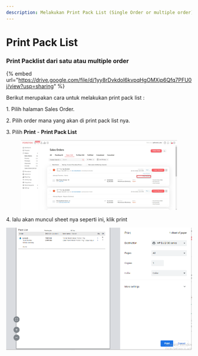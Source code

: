 ```yaml
---
description: Melakukan Print Pack List (Single Order or multiple order)
---
```


# Print Pack List

### Print Packlist dari satu atau multiple order&#x20;

{% embed url="https://drive.google.com/file/d/1yy8rDvkdol6kvpqHgOMXip6Qfq7PFU0j/view?usp=sharing" %}



Berikut merupakan cara untuk melakukan print pack list :&#x20;

1\. Pilih halaman Sales Order.

2\. Pilih order mana yang akan di print pack list nya.&#x20;

3\. Pilih **Print** - **Print Pack List**

<figure><img src="../../.gitbook/assets/Screenshot 2022-10-25 133439.jpg" alt=""><figcaption></figcaption></figure>

4\. lalu akan muncul sheet nya seperti ini, klik print

![](<../../.gitbook/assets/image (267).png>)
